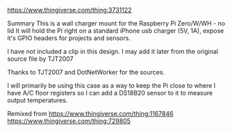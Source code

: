 https://www.thingiverse.com/thing:3731122

Summary
This is a wall charger mount for the Raspberry Pi Zero/W/WH - no lid
It will hold the Pi right on a standard iPhone usb charger (5V, 1A), expose it's GPIO headers for projects and sensors.

I have not included a clip in this design. I may add it later from the original source file by TJT2007

Thanks to TJT2007 and DotNetWorker for the sources.

I will primarily be using this case as a way to keep the Pi close to where I have A/C floor registers so I can add a DS18B20 sensor to it to measure output temperatures.


Remixed from
https://www.thingiverse.com/thing:1167846
https://www.thingiverse.com/thing:729805
